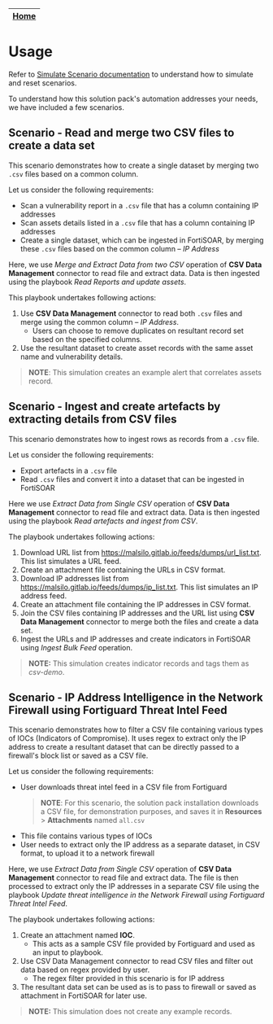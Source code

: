 | [Home](https://github.com/fortinet-fortisoar/solution-pack-csv-data-management/blob/release/1.1.0/README.md) |
|--------------------------------------------|

# Usage

Refer to [Simulate Scenario documentation](https://github.com/fortinet-fortisoar/solution-pack-soc-simulator/blob/release/1.0.2/docs/usage.md) to understand how to simulate and reset scenarios.

To understand how this solution pack's automation addresses your needs, we have included a few scenarios.

## Scenario - Read and merge two CSV files to create a data set

This scenario demonstrates how to create a single dataset by merging two `.csv` files based on a common column.

Let us consider the following requirements:

- Scan a vulnerability report in a `.csv` file that has a column containing IP addresses
- Scan assets details listed in a `.csv` file that has a column containing IP addresses
- Create a single dataset, which can be ingested in FortiSOAR, by merging these `.csv` files based on the common column &ndash; *IP Address*

Here, we use *Merge and Extract Data from two CSV* operation of **CSV Data Management** connector to read file and extract data. Data is then ingested using the playbook *Read Reports and update assets*.

This playbook undertakes following actions:
1. Use **CSV Data Management** connector to read both `.csv` files and merge using the common column &ndash; *IP Address*.
    - Users can choose to remove duplicates on resultant record set based on the specified columns.  
2. Use the resultant dataset to create asset records with the same asset name and vulnerability details.

>**NOTE**: This simulation creates an example alert that correlates assets record.

## Scenario - Ingest and create artefacts by extracting details from  CSV files

This scenario demonstrates how to ingest rows as records from a `.csv` file.

Let us consider the following requirements:
- Export artefacts in a `.csv` file
- Read `.csv` files and convert it into a dataset that can be ingested in FortiSOAR

Here we use *Extract Data from Single CSV* operation of **CSV Data Management** connector to read file and extract data. Data is then ingested using the playbook *Read artefacts and ingest from CSV*.

The playbook undertakes following actions:
1. Download URL list from https://malsilo.gitlab.io/feeds/dumps/url_list.txt. This list simulates a URL feed.
2. Create an attachment file containing the URLs in CSV format.
3. Download IP addresses list from https://malsilo.gitlab.io/feeds/dumps/ip_list.txt. This list simulates an IP address feed.
4. Create an attachment file containing the IP addresses in CSV format.
5. Join the CSV files containing IP addresses and the URL list using **CSV Data Management** connector to merge both the files and create a data set.
6. Ingest the URLs and IP addresses and create indicators in FortiSOAR using *Ingest Bulk Feed* operation.

>**NOTE:** This simulation creates indicator records and tags them as *csv-demo*.

## Scenario - IP Address Intelligence in the Network Firewall using Fortiguard Threat Intel Feed

This scenario demonstrates how to filter a CSV file containing various types of IOCs (Indicators of Compromise). It uses regex to extract only the IP address to create a resultant dataset that can be directly passed to a firewall's block list or saved as a CSV file.

Let us consider the following requirements:

- User downloads threat intel feed in a CSV file from Fortiguard
    >**NOTE**: For this scenario, the solution pack installation downloads a CSV file, for demonstration purposes, and saves it in **Resources** > **Attachments** named `all.csv`
- This file contains various types of IOCs
- User needs to extract only the IP address as a separate dataset, in CSV format, to upload it to a network firewall

Here, we use *Extract Data from Single CSV* operation of **CSV Data Management** connector to read file and extract data. The file is then processed to extract only the IP addresses in a separate CSV file using the playbook *Update threat intelligence in the Network Firewall using Fortiguard Threat Intel Feed*.

The playbook undertakes following actions:

1. Create an attachment named **IOC**.
    - This acts as a sample CSV file provided by Fortiguard and used as an input to playbook.
2. Use CSV Data Management connector to read CSV files and filter out data based on regex provided by user.
	  - The regex filter provided in this scenario is for IP address
3. The resultant data set can be used as is to pass to firewall or saved as attachment in FortiSOAR for later use.

>**NOTE:** This simulation does not create any example records.
